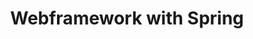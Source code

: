 ---
layout: list
title: Webframework with Spring
slug: spring

description: >
  Spring의 관하여..

sitemap: false
---